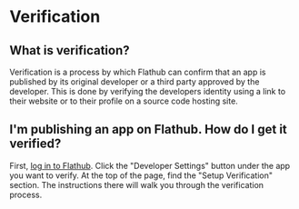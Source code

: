 # Verification

## What is verification?

Verification is a process by which Flathub can confirm that an app is published by its original developer or a third party approved by the developer. This is done by verifying the developers identity using a link to their website or to their profile on a source code hosting site.

## I'm publishing an app on Flathub. How do I get it verified?

First, [log in to Flathub](https://www.flathub.org/login). Click the "Developer Settings" button under the app you want to verify. At the top of the page, find the "Setup Verification" section. The instructions there will walk you through the verification process.
